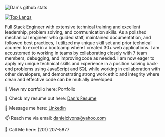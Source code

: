 ![Dan's github stats](https://github-readme-stats.vercel.app/api?username=dancl6&show_icons=true&theme=dark)

[![Top Langs](https://github-readme-stats.vercel.app/api/top-langs/?username=dancl6&layout=compact)](https://github.com/dancl6/github-readme-stats)

Full Stack Engineer with extensive technical training and excellent leadership, problem solving, and communication skills.  As a polished mechanical engineer who guided staff, maintained documentation, and followed best practices, I utilized my unique skill set and prior technical acumen to excel in a bootcamp where I created 30+ web applications.  I am accustomed to working in teams by collaborating closely with 7 team members, debugging, and improving code as needed.  I am now eager to apply my unique technical skills and experience in a position solving back-end problems using JavaScript and SQL while working in collaboration with other developers, and demonstrating strong work ethic and integrity where clean and effective code can be mutually developed.

👀 View my portfolio here: [Portfolio](https://dan-lyons-portfolio.webflow.io/)

📝 Check my resume out here: [Dan's Resume](https://docs.google.com/document/d/1jC2npueCnmEXJ8ZwIcWV6IMdALRwOoAEGCpuUavG1e8/edit?usp=sharing)

💬 Message me here: [Linkedin](http://linkedin.com/in/dan-c-lyons/)

📫 Reach me via email: [danielclyons@yahoo.com](mailto:danielclyons@yahoo.com)

📲 Call Me here: (201) 207-5877
